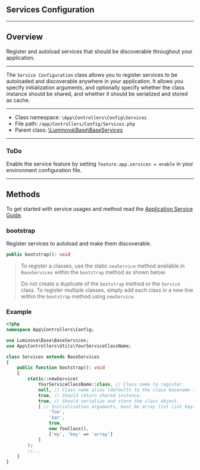 ## Services Configuration

***

## Overview

Register and autoload services that should be discoverable throughout your application.

***

The `Service Configuration` class allows you to register services to be autoloaded and discoverable anywhere in your application. It allows you specify initialization arguments, and optionally specify whether the class instance should be shared, and whether it should be serialized and stored as cache.

***

* Class namespace: `\App\Controllers\Config\Services`
* File path: `/app/Controllers/Config/Services.php`
* Parent class: [\Luminova\Base\BaseServices](/base/services.md)

***

### ToDo

Enable the service feature by setting `feature.app.services = enable` in your environment configuration file.

***

## Methods
To get started with service usages and method read the [Application Service Guide](/introduction/service.md).

### bootstrap

Register services to autoload and make them discoverable.

```php
public bootstrap(): void
```

> To register a classes, use the static `newService` method available in `BaseServices` within the `bootstrap` method as shown below.
> 
> Do not create a duplicate of the `bootstrap` method or the `Service` class. To register multiple classes, simply add each class in a new line within the `bootstrap` method using `newService`.

### Example 

```php
<?php
namespace App\Controllers\Config;

use Luminova\Base\BaseServices;
use App\Controllers\Utils\YourServiceClassName;

class Services extends BaseServices
{
    public function bootstrap(): void
    {
        static::newService(
            YourServiceClassName::class, // Class name to register.
            null, // Class name alias (defaults to the class basename if null).
            true, // Should return shared instance.
            true, // Should serialize and store the class object.
			[ // Initialization arguments, must be array list (int keys)
				'foo', 
				'bar', 
				true, 
				new fooClass(), 
				['my', 'key' => 'array']
			]
        );
        //...
    }
}
```